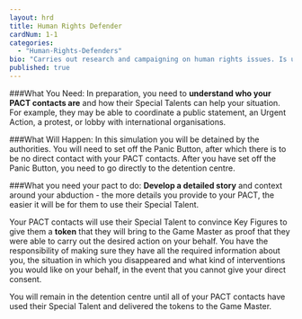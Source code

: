 ```yaml
---
layout: hrd
title: Human Rights Defender
cardNum: 1-1
categories:
  - "Human-Rights-Defenders"
bio: "Carries out research and campaigning on human rights issues. Is under surveillance."
published: true
---
```

<!--
You are a human rights defender (HRD) in a national human rights organisation. You and your colleagues are often under surveillance: you are being followed, your office is bugged and the authorities carry out active network mapping of your circles. Your colleagues and partners have received threats, and you believe your adversaries have the power to act on these threats. You have been taking a greater interest in your own personal security, especially when travelling to remote areas.
-->

###What You Need:
In preparation, you need to **understand who your PACT contacts are** and how their Special Talents can help your situation. For example, they may be able to coordinate a public statement, an Urgent Action, a protest, or lobby with international organisations.

###What Will Happen:
In this simulation you will be detained by the authorities. You will need to set off the Panic Button, after which there is to be no direct contact with your PACT contacts. After you have set off the Panic Button, you need to go directly to the detention centre.

###What you need your pact to do:
**Develop a detailed story** and context around your abduction - the more details you provide to your PACT, the easier it will be for them to use their Special Talent.

Your PACT contacts will use their Special Talent to convince Key Figures to give them a **token** that they will bring to the Game Master as proof that they were able to carry out the desired action on your behalf. You have the responsibility of making sure they have all the required information about you, the situation in which you disappeared and what kind of interventions you would like on your behalf, in the event that you cannot give your direct consent.

You will remain in the detention centre until all of your PACT contacts have used their Special Talent and delivered the tokens to the Game Master.
